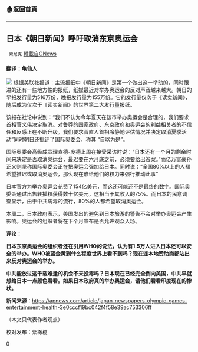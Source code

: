 ###  [:house:返回首頁](https://github.com/ourhimalayas/txt)
---

## 日本《朝日新闻》呼吁取消东京奥运会
` 索尼克` [轉載自GNews](https://gnews.org/zh-hans/1273585/)

#### 翻译：龟仙人
![]()![](https://gnews-media-offload.s3.amazonaws.com/wp-content/uploads/2021/05/26104529/IMG_20210526_074454_804.jpg)
根据美联社报道：主流报纸中《朝日新闻》是第一个做出这一举动的，同时跟进的还有一些地方性的报纸，纸媒最近对举办奥运会的反对声音越来越大。朝日的早报发行量为516万份，晚报发行量为155万份。它的发行量仅次于《读卖新闻》，随后成为仅次于《读卖新闻》的世界第二大发行量报纸。

该报在社论中说到：“我们不认为今年夏天在该市举办奥运会是合理的，我们要求首相菅义伟决定取消。对鲁莽的国家政府、东京政府和奥运会的利益相关者的不信任和反感正在不断升级。我们要求菅直人首相冷静地评估情况并决定取消夏季活动”同时朝日还批评了国际奥委会，称其 “自以为是”。

国际奥委会高级成员理查德-庞德上周在接受采访时说：“日本还有一个月的剩余时间来决定是否取消奥运会，最迟要在六月底之前，必须要给出答案。”而亿万富豪孙正义则坚称国际奥委会正在把奥运会强加给日本。同时说：“全国80%以上的人都希望推迟或取消奥运会，那么现在谁给他们的权力来强行推动此事”

日本官方为举办奥运会花费了154亿美元，而这还可能还不是最终的数字。国际奥委会通过出售转播权获得数十亿美元，这相当于其收入的75%。而日本的民意调查显示，由于中共病毒的流行，80%的人都希望取消奥运会。

本周二，日本政府表示，美国发出的避免到日本旅游的警告不会对举办奥运会产生影响。奥运会的组织者将在下个月宣布是否允许观众入场。

**评论：**

**日本东京奥运会的组织者还在引用WHO的说法，认为有1.5万人进入日本还可以安全的举办。WHO被蓝金黄到什么程度世界上看不到吗？现在连本地赞助商都站出来反对奥运会的举办。**

**中共能放过这千载难逢的机会不来投毒吗？日本现在已经完全倒向美国，中共早就想给日本一点颜色看看。如果日本政府真的举办奥运会，请他们看看印度现在的惨状。**

**新闻来源**：https://apnews.com/article/japan-newspapers-olympic-games-entertainment-health-3e0cccf19bc042f4f58e39ac753306ff

（本文只代表作者观点）

校对发布：紫橄榄

0

